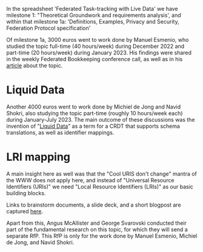 In the spreadsheet 'Federated Task-tracking with Live Data' we have milestone 1: "Theoretical Groundwork and requirements analysis',
and within that milestone 1a: 'Definitions, Examples, Privacy and Security, Federation Protocol specification'

Of milestone 1a, 3000 euros went to work done by Manuel Esmenio, who studied the topic full-time (40 hours/week) during December 2022 and
part-time (20 hours/week) during January 2023. His findings were shared in the weekly Federated Bookkeeping conference call, as well
as in his [article](https://github.com/federatedbookkeeping/research/tree/main/Article) about the topic.

# Liquid Data
Another 4000 euros went to work done by Michiel de Jong and Navid Shokri, also studying the topic part-time (roughly 10 hours/week each)
during January-July 2023. The main outcome of these discussions was the invention of "[Liquid Data](https://michielbdejong.com/blog/30.html)" as a term for a CRDT that supports schema translations, as well as identifier mappings.

# LRI mapping
A main insight here as well was that the "Cool URIS don't change"
mantra of the WWW does not apply here, and instead of "Universal Resource Identifiers (URIs)" we need "Local Resource Identifiers (LRIs)" as our basic
building blocks.

Links to brainstorm documents, a slide deck, and a short blogpost are captured [here](https://github.com/federatedbookkeeping/task-tracking/issues/21#issuecomment-1964422453).

Apart from this, Angus McAllister and George Svarovski conducted their part of the fundamental research on this topic, for which they will send a separate RfP. This RfP is only for the work done by Manuel Esmenio, Michiel de Jong, and Navid Shokri.
